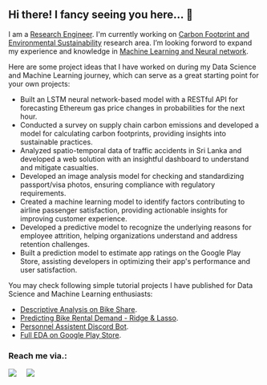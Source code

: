 ## Hi there! I fancy seeing you here... 👋

I am a [Research Engineer](https://www.indeed.com/career-advice/finding-a-job/research-engineers). I'm currently working on [Carbon Footprint and Environmental Sustainability](https://tracified.com/2022/10/17/sustainability-reporting-get-through-the-regulatory-red-tape-and-attract-sustainable-investments/) research area. I’m looking forword to expand my experience and knowledge in [Machine Learning and Neural network](https://www.ibm.com/cloud/learn/machine-learning).

Here are some project ideas that I have worked on during my Data Science and Machine Learning journey, which can serve as a great starting point for your own projects:

- Built an LSTM neural network-based model with a RESTful API for forecasting Ethereum gas price changes in probabilities for the next hour.
- Conducted a survey on supply chain carbon emissions and developed a model for calculating carbon footprints, providing insights into sustainable practices.
- Analyzed spatio-temporal data of traffic accidents in Sri Lanka and developed a web solution with an insightful dashboard to understand and mitigate casualties.
- Developed an image analysis model for checking and standardizing passport/visa photos, ensuring compliance with regulatory requirements.
- Created a machine learning model to identify factors contributing to airline passenger satisfaction, providing actionable insights for improving customer experience.
- Developed a predictive model to recognize the underlying reasons for employee attrition, helping organizations understand and address retention challenges.
- Built a prediction model to estimate app ratings on the Google Play Store, assisting developers in optimizing their app's performance and user satisfaction.

You may check following simple tutorial projects I have published for Data Science and Machine Learning enthusiasts:

 - [Descriptive Analysis on Bike Share](https://www.kaggle.com/code/st4035s12942/descriptive-analysis-on-bike-share/notebook).
 - [Predicting Bike Rental Demand - Ridge & Lasso](https://www.kaggle.com/code/st4035s12942/predicting-bike-rental-demand-ridge-lasso/notebook).
 - [Personnel Assistent Discord Bot](https://replit.com/@Pro59/PA-program#main.py).
 - [Full EDA on Google Play Store](https://www.kaggle.com/code/st4035s12942/full-eda-on-google-play-store).

### Reach me via.: 
<a href = "https://www.linkedin.com/in/pramuditha-rajadasa-b0157917b/"><img src="https://icon.signature.email/social/linkedin-rounded-small-0077b5-FFFFFF.png"></a>   &nbsp; &nbsp; <a href = "discordapp.com/users/1005034665276616734"><img src = "https://icon.signature.email/social/discord-rounded-small-7289da-FFFFFF.png"></a>
